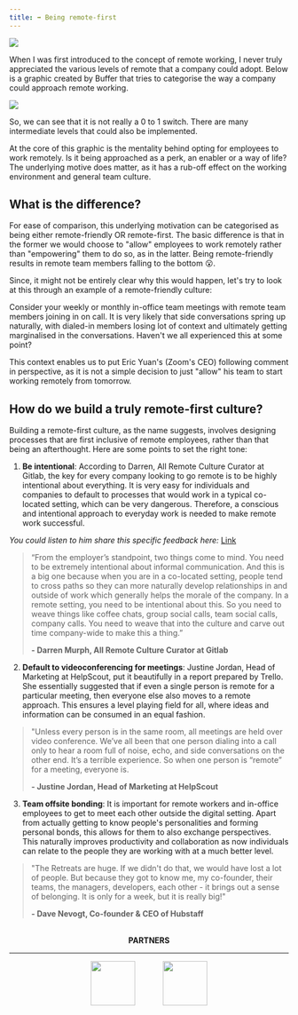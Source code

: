 ```yaml
---
title: ➡️ Being remote-first
---
```


![](/assets/being_remote_first.png)

When I was first introduced to the concept of remote working, I never truly appreciated the various levels of remote that a company could adopt. Below is a graphic created by Buffer that tries to categorise the way a company could approach remote working.

![](https://storage.googleapis.com/slite-api-files-production/files/aeeaf8b8-7ec6-419d-a608-c3686ba0a890/image.png)

So, we can see that it is not really a 0 to 1 switch. There are many intermediate levels that could also be implemented.

At the core of this graphic is the mentality behind opting for employees to work remotely. Is it being approached as a perk, an enabler or a way of life? The underlying motive does matter, as it has a rub-off effect on the working environment and general team culture.

## What is the difference?

For ease of comparison, this underlying motivation can be categorised as being either remote-friendly OR remote-first. The basic difference is that in the former we would choose to "allow" employees to work remotely rather than "empowering" them to do so, as in the latter. Being remote-friendly results in remote team members falling to the bottom 😮.

Since, it might not be entirely clear why this would happen, let's try to look at this through an example of a remote-friendly culture:

Consider your weekly or monthly in-office team meetings with remote team members joining in on call. It is very likely that side conversations spring up naturally, with dialed-in members losing lot of context and ultimately getting marginalised in the conversations. Haven't we all experienced this at some point?

This context enables us to put Eric Yuan's (Zoom's CEO) following comment in perspective, as it is not a simple decision to just "allow" his team to start working remotely from tomorrow.

<ClientOnly>
  <Tweet id="1192509196740087809" :options="{ conversation: 'none' }" />
</ClientOnly>

## How do we build a truly remote-first culture?

Building a remote-first culture, as the name suggests, involves designing processes that are first inclusive of remote employees, rather than that being an afterthought. Here are some points to set the right tone:

1) **Be intentional**: According to Darren, All Remote Culture Curator at Gitlab, the key for every company looking to go remote is to be highly intentional about everything. It is very easy for individuals and companies to default to processes that would work in a typical co-located setting, which can be very dangerous. Therefore, a conscious and intentional approach to everyday work is needed to make remote work successful.

*You could listen to him share this specific feedback here:* [Link](https://soundcloud.com/remote-tools/the-remote-working-show-darren-murph-all-remote-culture-curator-at-gitlab#t=20:22)

> “From the employer’s standpoint, two things come to mind. You need to be extremely intentional about informal communication. And this is a big one because when you are in a co-located setting, people tend to cross paths so they can more naturally develop relationships in and outside of work which generally helps the morale of the company. In a remote setting, you need to be intentional about this. So you need to weave things like coffee chats, group social calls, team social calls, company calls. You need to weave that into the culture and carve out time company-wide to make this a thing.”
>
> **- Darren Murph, All Remote Culture Curator at Gitlab**

2) **Default to videoconferencing for meetings**: Justine Jordan, Head of Marketing at HelpScout, put it beautifully in a report prepared by Trello. She essentially suggested that if even a single person is remote for a particular meeting, then everyone else also moves to a remote approach. This ensures a level playing field for all, where ideas and information can be consumed in an equal fashion.

> "Unless every person is in the same room, all meetings are held over video conference. We’ve all been that one person dialing into a call only to hear a room full of noise, echo, and side conversations on the other end. It’s a terrible experience. So when one person is “remote” for a meeting, everyone is.
>
> **- Justine Jordan, Head of Marketing at HelpScout**

3) **Team offsite bonding**: It is important for remote workers and in-office employees to get to meet each other outside the digital setting. Apart from actually getting to know people's personalities and forming personal bonds, this allows for them to also exchange perspectives. This naturally improves productivity and collaboration as now individuals can relate to the people they are working with at a much better level.

> "The Retreats are huge. If we didn't do that, we would have lost a lot of people. But because they got to know me, my co-founder, their teams, the managers, developers, each other - it brings out a sense of belonging. It is only for a week, but it is really big!"
>
> **- Dave Nevogt, Co-founder & CEO of Hubstaff**

<br>
<center>
<b>PARTNERS</b>
<hr>
<a href="https://www.flexiple.com" target="_blank"><img src="/assets/flexiple-logo-monogram.jpg" width=80/></a>
&emsp;&emsp;&emsp;
<a href="https://weworkremotely.com" target="_blank"><img src="/assets/WWR.png" width=80/></a>
</center>
